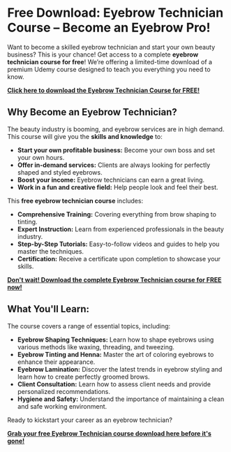 # Free Download: Eyebrow Technician Course – Become an Eyebrow Pro!

Want to become a skilled eyebrow technician and start your own beauty business? This is your chance! Get access to a complete **eyebrow technician course for free**! We’re offering a limited-time download of a premium Udemy course designed to teach you everything you need to know.

[**Click here to download the Eyebrow Technician Course for FREE!**](https://udemywork.com/eyebrow-technician-course)

## Why Become an Eyebrow Technician?

The beauty industry is booming, and eyebrow services are in high demand. This course will give you the **skills and knowledge** to:

*   **Start your own profitable business:** Become your own boss and set your own hours.
*   **Offer in-demand services:** Clients are always looking for perfectly shaped and styled eyebrows.
*   **Boost your income:** Eyebrow technicians can earn a great living.
*   **Work in a fun and creative field:** Help people look and feel their best.

This **free eyebrow technician course** includes:

*   **Comprehensive Training:** Covering everything from brow shaping to tinting.
*   **Expert Instruction:** Learn from experienced professionals in the beauty industry.
*   **Step-by-Step Tutorials:** Easy-to-follow videos and guides to help you master the techniques.
*   **Certification:** Receive a certificate upon completion to showcase your skills.

[**Don't wait! Download the complete Eyebrow Technician course for FREE now!**](https://udemywork.com/eyebrow-technician-course)

## What You'll Learn:

The course covers a range of essential topics, including:

*   **Eyebrow Shaping Techniques:** Learn how to shape eyebrows using various methods like waxing, threading, and tweezing.
*   **Eyebrow Tinting and Henna:** Master the art of coloring eyebrows to enhance their appearance.
*   **Eyebrow Lamination:** Discover the latest trends in eyebrow styling and learn how to create perfectly groomed brows.
*   **Client Consultation:** Learn how to assess client needs and provide personalized recommendations.
*   **Hygiene and Safety:** Understand the importance of maintaining a clean and safe working environment.

Ready to kickstart your career as an eyebrow technician?

[**Grab your free Eyebrow Technician course download here before it's gone!**](https://udemywork.com/eyebrow-technician-course)

